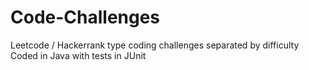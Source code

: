 # Code-Challenges
Leetcode / Hackerrank type coding challenges separated by difficulty
Coded in Java with tests in JUnit
